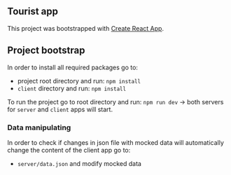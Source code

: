 ## Tourist app

This project was bootstrapped with [Create React App](https://github.com/facebook/create-react-app).

## Project bootstrap

In order to install all required packages go to:<br>

- project root directory and run: `npm install`
- `client` directory and run: `npm install` 

To run the project go to root directory and run: `npm run dev` -> both servers for `server` and `client` apps will start.

### Data manipulating

In order to check if changes in json file with mocked data will automatically change the content of the client app go to:<br>

- `server/data.json` and modify mocked data
